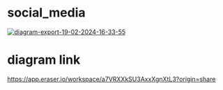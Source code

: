 # social_media
[![diagram-export-19-02-2024-16-33-55](https://i.ibb.co/6WK3gmx/diagram-export-19-02-2024-16-33-55.png)](https://ibb.co/BChXqtx)
# diagram link
https://app.eraser.io/workspace/a7VRXXkSU3AxxXgnXtL3?origin=share
